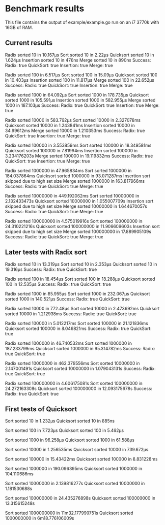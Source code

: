 Benchmark results
=================

This file contains the output of example/example.go run on an i7 3770k with 16GB of RAM.

Current results
---------------

Radix sorted  10  in  10.167µs
Sort sorted  10  in  2.22µs
Quicksort sorted  10  in  1.624µs
Insertion sorted  10  in  476ns
Merge sorted  10  in  890ns
Success:
Radix:  true
QuickSort:  true
Insertion:  true
Merge:  true

Radix sorted  100  in  6.517µs
Sort sorted  100  in  15.09µs
Quicksort sorted  100  in  10.403µs
Insertion sorted  100  in  11.817µs
Merge sorted  100  in  22.652µs
Success:
Radix:  true
QuickSort:  true
Insertion:  true
Merge:  true

Radix sorted  1000  in  64.092µs
Sort sorted  1000  in  178.735µs
Quicksort sorted  1000  in  105.591µs
Insertion sorted  1000  in  582.955µs
Merge sorted  1000  in  187.103µs
Success:
Radix:  true
QuickSort:  true
Insertion:  true
Merge:  true

Radix sorted  10000  in  583.762µs
Sort sorted  10000  in  2.327078ms
Quicksort sorted  10000  in  1.243841ms
Insertion sorted  10000  in  34.99612ms
Merge sorted  10000  in  1.210353ms
Success:
Radix:  true
QuickSort:  true
Insertion:  true
Merge:  true

Radix sorted  100000  in  3.553859ms
Sort sorted  100000  in  18.349581ms
Quicksort sorted  100000  in  7.81994ms
Insertion sorted  100000  in  3.234176203s
Merge sorted  100000  in  19.119832ms
Success:
Radix:  true
QuickSort:  true
Insertion:  true
Merge:  true

Radix sorted  1000000  in  47.965834ms
Sort sorted  1000000  in  184.037864ms
Quicksort sorted  1000000  in  93.071287ms
Insertion sort skipped due to high set size
Merge sorted  1000000  in  163.817966ms
Success:
Radix:  true
QuickSort:  true
Merge:  true

Radix sorted  10000000  in  449.192062ms
Sort sorted  10000000  in  2.132433473s
Quicksort sorted  10000000  in  1.055007709s
Insertion sort skipped due to high set size
Merge sorted  10000000  in  1.644670057s
Success:
Radix:  true
QuickSort:  true
Merge:  true

Radix sorted  100000000  in  4.575019916s
Sort sorted  100000000  in  24.310221216s
Quicksort sorted  100000000  in  11.906609603s
Insertion sort skipped due to high set size
Merge sorted  100000000  in  17.889905109s
Success:
Radix:  true
QuickSort:  true
Merge:  true

Later tests with Radix sort
---------------------------

Radix sorted  10  in  13.319µs
Sort sorted  10  in  2.353µs
Quicksort sorted  10  in  19.316µs
Success:
Radix:  true
QuickSort:  true

Radix sorted  100  in  18.454µs
Sort sorted  100  in  18.288µs
Quicksort sorted  100  in  12.535µs
Success:
Radix:  true
QuickSort:  true

Radix sorted  1000  in  85.955µs
Sort sorted  1000  in  232.067µs
Quicksort sorted  1000  in  140.521µs
Success:
Radix:  true
QuickSort:  true

Radix sorted  10000  in  772.48µs
Sort sorted  10000  in  2.473692ms
Quicksort sorted  10000  in  1.212938ms
Success:
Radix:  true
QuickSort:  true

Radix sorted  100000  in  5.012217ms
Sort sorted  100000  in  21.121836ms
Quicksort sorted  100000  in  8.046821ms
Success:
Radix:  true
QuickSort:  true

Radix sorted  1000000  in  46.740532ms
Sort sorted  1000000  in  187.233799ms
Quicksort sorted  1000000  in  95.314782ms
Success:
Radix:  true
QuickSort:  true

Radix sorted  10000000  in  462.379556ms
Sort sorted  10000000  in  2.147001491s
Quicksort sorted  10000000  in  1.079043131s
Success:
Radix:  true
QuickSort:  true

Radix sorted  100000000  in  4.606175081s
Sort sorted  100000000  in  24.272163308s
Quicksort sorted  100000000  in  12.093175678s
Success:
Radix:  true
QuickSort:  true

First tests of Quicksort
------------------------

Sort sorted  10  in  1.232µs
Quicksort sorted  10  in  885ns

Sort sorted  100  in  7.723µs
Quicksort sorted  100  in  5.462µs

Sort sorted  1000  in  96.258µs
Quicksort sorted  1000  in  61.588µs

Sort sorted  10000  in  1.256535ms
Quicksort sorted  10000  in  739.672µs

Sort sorted  100000  in  15.43422ms
Quicksort sorted  100000  in  8.831228ms

Sort sorted  1000000  in  190.096395ms
Quicksort sorted  1000000  in  104.110686ms

Sort sorted  10000000  in  2.139816277s
Quicksort sorted  10000000  in  1.181530688s

Sort sorted  100000000  in  24.435276898s
Quicksort sorted  100000000  in  13.315615248s

Sort sorted  1000000000  in  11m32.177990751s
Quicksort sorted  1000000000  in  6m18.776106009s